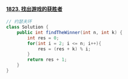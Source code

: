 #### [1823. 找出游戏的获胜者](https://leetcode-cn.com/problems/find-the-winner-of-the-circular-game/)
``` java
// 约瑟夫环
class Solution {
    public int findTheWinner(int n, int k) {
        int res = 0;
        for(int i = 2; i <= n; i++){
            res = (res + k) % i;
        }
        return res + 1;
    }
}
```
